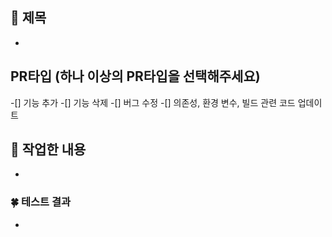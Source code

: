 ## 🌿 제목
- 

## PR타입 (하나 이상의 PR타입을 선택해주세요)
-[] 기능 추가
-[] 기능 삭제
-[] 버그 수정
-[] 의존성, 환경 변수, 빌드 관련 코드 업데이트

## 🌱 작업한 내용
- 

### 🍀 테스트 결과
- 
